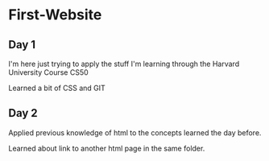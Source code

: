 # First-Website

## Day 1

I'm here just trying to apply the stuff I'm learning through the Harvard University Course CS50

Learned a bit of CSS and GIT

## Day 2

Applied previous knowledge of html to the concepts learned the day before.

Learned about link to another html page in the same folder.
